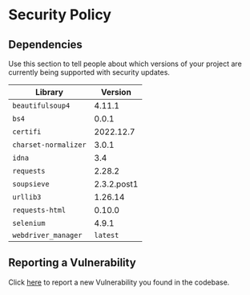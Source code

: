 # Security Policy

## Dependencies

Use this section to tell people about which versions of your project are
currently being supported with security updates.

| Library              | Version     |
| -------------------- | ----------- |
| `beautifulsoup4`     | 4.11.1      |
| `bs4`                | 0.0.1       |
| `certifi`            | 2022.12.7   |
| `charset-normalizer` | 3.0.1       |
| `idna`               | 3.4         |
| `requests`           | 2.28.2      |
| `soupsieve`          | 2.3.2.post1 |
| `urllib3`            | 1.26.14     |
| `requests-html`      | 0.10.0      |
| `selenium`           | 4.9.1       |
| `webdriver_manager`  | `latest`    |

## Reporting a Vulnerability

Click [here](https://github.com/Clueless-Community/scrape-up/issues/new/choose) to report a new Vulnerability you found in the codebase.
